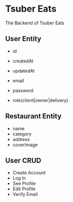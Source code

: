 # Tsuber Eats

The Backend of Tsuber Eats

## User Entity

- id
- createdAt
- updatedAt

- email
- password
- role(client|owner|delivery)

## Restaurant Entity

- name
- category
- address
- coverImage

## User CRUD

- Create Account
- Log In
- See Profile
- Edit Profile
- Verify Email

